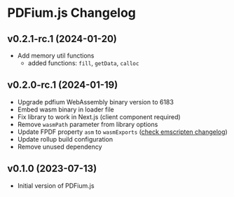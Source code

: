 # PDFium.js Changelog

## v0.2.1-rc.1 (2024-01-20)

- Add memory util functions
  - added functions: `fill`, `getData`, `calloc`

## v0.2.0-rc.1 (2024-01-19)

- Upgrade pdfium WebAssembly binary version to 6183
- Embed wasm binary in loader file
- Fix library to work in Next.js (client component required)
- Remove `wasmPath` parameter from library options
- Update FPDF property `asm` to `wasmExports` ([check emscripten changelog](https://github.com/emscripten-core/emscripten/blob/main/ChangeLog.md#3144---072523))
- Update rollup build configuration
- Remove unused dependency

## v0.1.0 (2023-07-13)

- Initial version of PDFium.js

